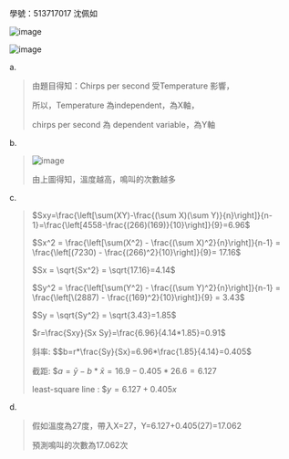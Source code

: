 學號：513717017 沈佩如

![image](https://github.com/user-attachments/assets/2c672d85-e6c0-414c-821f-839a7f2cbed9)

![image](https://github.com/user-attachments/assets/e20ce076-1602-408e-9bb2-339f121f1cb7)

a.

>由題目得知：Chirps per second 受Temperature 影響，
>
>所以，Temperature 為independent，為X軸，
>
>chirps per second 為 dependent variable，為Y軸
>
b.

>![image](https://github.com/user-attachments/assets/350db1cb-0b45-4d54-b470-26b361d33bcb)
>
>由上圖得知，溫度越高，鳴叫的次數越多
>
c.

>$Sxy=\frac{\left[\sum(XY)-\frac{(\sum X)(\sum Y)}{n}\right]}{n-1}=\frac{\left[4558-\frac{(266)(169)}{10}\right]}{9}=6.96$
>
>$Sx^2 = \frac{\left[\sum(X^2) - \frac{(\sum X)^2}{n}\right]}{n-1} =  \frac{\left[(7230) - \frac{(266)^2}{10}\right]}{9}= 17.16$
>
>$Sx = \sqrt{Sx^2} = \sqrt{17.16}=4.14$
>
>$Sy^2 = \frac{\left[\sum(Y^2) - \frac{(\sum Y)^2}{n}\right]}{n-1}  = \frac{\left[\(2887) - \frac{(169)^2}{10}\right]}{9} = 3.43$
>
>$Sy = \sqrt{Sy^2} = \sqrt{3.43}=1.85$
>
>$r=\frac{Sxy}{Sx Sy}=\frac{6.96}{4.14*1.85}=0.91$
>
>斜率: $$b=r*\frac{Sy}{Sx}=6.96*\frac{1.85}{4.14}=0.405$  
>
>截距: $$a=\bar{y}-b*\bar{x}=16.9-0.405*26.6=6.127$
>
>least-square line : $$y=6.127+0.405x$
>
d.

>假如溫度為27度，帶入X=27，Y=6.127+0.405(27)=17.062
>
>預測鳴叫的次數為17.062次
